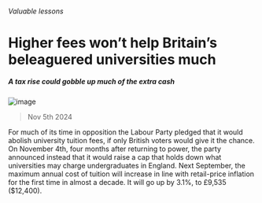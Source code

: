 ###### Valuable lessons
# Higher fees won’t help Britain’s beleaguered universities much 
##### A tax rise could gobble up much of the extra cash 
![image](images/20241109_BRP502.jpg) 
> Nov 5th 2024 
For much of its time in opposition the Labour Party pledged that it would abolish university tuition fees, if only British voters would give it the chance. On November 4th, four months after returning to power, the party announced instead that it would raise a cap that holds down what universities may charge undergraduates in England. Next September, the maximum annual cost of tuition will increase in line with retail-price inflation for the first time in almost a decade. It will go up by 3.1%, to £9,535 ($12,400).
